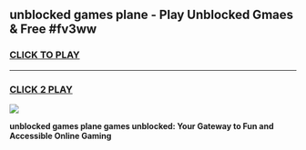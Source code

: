 
## unblocked games plane - Play Unblocked Gmaes & Free #fv3ww
<h3>
<a href="https://premium.freeplayer.one?title=unblocked_games_plane&ref=03M">CLICK TO PLAY</a></h3>
<hr>

<h3>
<a href="https://premium.freeplayer.one?title=unblocked_games_plane&ref=03M">CLICK 2 PLAY</a>
  
</h3>

<a href="https://premium.freeplayer.one?title=unblocked_games_plane&ref=03M"><img src="https://clearcache.store/games.png"></a>


**unblocked games plane games unblocked: Your Gateway to Fun and Accessible Online Gaming**
